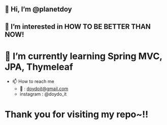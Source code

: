 👋 Hi, I’m @planetdoy   
----
👀 I’m interested in HOW TO BE BETTER THAN NOW!   
----
🌱 I’m currently learning Spring MVC, JPA, Thymeleaf
==
- 📫 How to reach me 
  - 📧 : doydoit@gmail.com
  - instagram : @doydo_it 

<!---
planetdoy/planetdoy is a ✨ special ✨ repository because its `README.md` (this file) appears on your GitHub profile.
You can click the Preview link to take a look at your changes.
--->
Thank you for visiting my repo~!!
====

